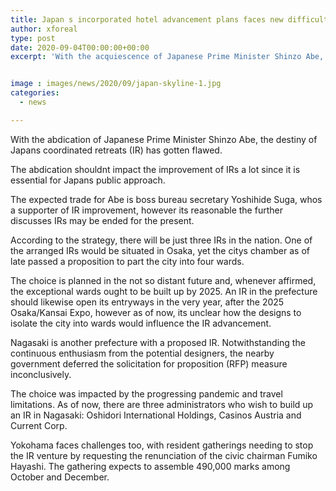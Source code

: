 ```yaml
---
title: Japan s incorporated hotel advancement plans faces new difficulties
author: xforeal 
type: post
date: 2020-09-04T00:00:00+00:00
excerpt: 'With the acquiescence of Japanese Prime Minister Shinzo Abe, the destiny of Japans coordinated hotels (IR) has become questionable '


image : images/news/2020/09/japan-skyline-1.jpg
categories:
  - news

---
```

With the abdication of Japanese Prime Minister Shinzo Abe, the destiny of Japans coordinated retreats (IR) has gotten flawed. 

The abdication <span data-contrast="auto">shouldnt </span><span data-contrast="auto">impact the improvement of IRs a lot since it is essential for Japans public approach. </span>

The expected trade for Abe is boss bureau secretary Yoshihide Suga, <span data-contrast="auto">whos </span><span data-contrast="auto">a supporter of IR improvement, however its reasonable the further discusses IRs may be ended for the present. </span><span data-ccp-props="{" />

According to the strategy, there will be just three IRs in the nation. One of the arranged IRs would <span data-contrast="auto">be situated in </span><span data-contrast="auto">Osaka, yet the citys chamber as of late passed a proposition to part the city into four wards. </span>

The choice is planned in the not so distant future and, whenever affirmed, the exceptional wards ought to be built up by 2025. An IR in the prefecture should likewise open its entryways in the very year, after the 2025 Osaka/Kansai Expo, however as of now, <span data-contrast="auto">its </span><span data-contrast="auto">unclear how the designs to isolate the city into wards would influence the IR advancement. </span><span data-ccp-props="{" />

Nagasaki is another prefecture with a proposed IR. Notwithstanding the continuous enthusiasm from the potential designers, the nearby government deferred the solicitation for proposition (RFP) measure inconclusively. 

The choice was impacted by the progressing pandemic and travel limitations. As of now, there are three administrators who wish to build up an IR in Nagasaki: <span data-contrast="auto">Oshidori </span><span data-contrast="auto">International Holdings, Casinos </span><span data-contrast="auto">Austria </span><span data-contrast="auto">and Current Corp. </span><span data-ccp-props="{" />

Yokohama faces challenges too, with resident gatherings needing to stop the IR venture by requesting the renunciation of the civic chairman Fumiko Hayashi. The gathering expects to assemble 490,000 marks among October and December.<span data-ccp-props="{" />